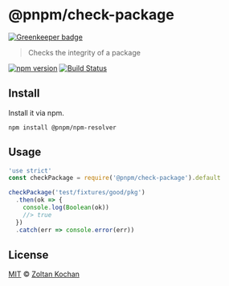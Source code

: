 # @pnpm/check-package

[![Greenkeeper badge](https://badges.greenkeeper.io/pnpm/check-package.svg)](https://greenkeeper.io/)

> Checks the integrity of a package

<!--@shields('npm', 'travis')-->
[![npm version](https://img.shields.io/npm/v/@pnpm/check-package.svg)](https://www.npmjs.com/package/@pnpm/check-package) [![Build Status](https://img.shields.io/travis/pnpm/check-package/master.svg)](https://travis-ci.org/pnpm/check-package)
<!--/@-->

## Install

Install it via npm.

    npm install @pnpm/npm-resolver

## Usage

<!--@example('example.js')-->
```js
'use strict'
const checkPackage = require('@pnpm/check-package').default

checkPackage('test/fixtures/good/pkg')
  .then(ok => {
    console.log(Boolean(ok))
    //> true
  })
  .catch(err => console.error(err))
```
<!--/@-->

## License

[MIT](./LICENSE) © [Zoltan Kochan](https://www.kochan.io/)
